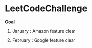 # LeetCodeChallenge

**Goal**

1. January : Amazon feature clear

2. February : Google feature clear
